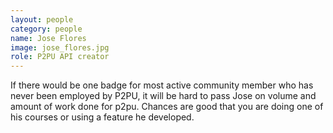 ```yaml
---
layout: people
category: people
name: Jose Flores
image: jose_flores.jpg
role: P2PU API creator
---
```


If there would be one badge for most active community member
who has never been employed by P2PU, it will be hard to pass Jose
on volume and amount of work done for p2pu.
Chances are good that you are doing one of his courses or using a feature he developed.